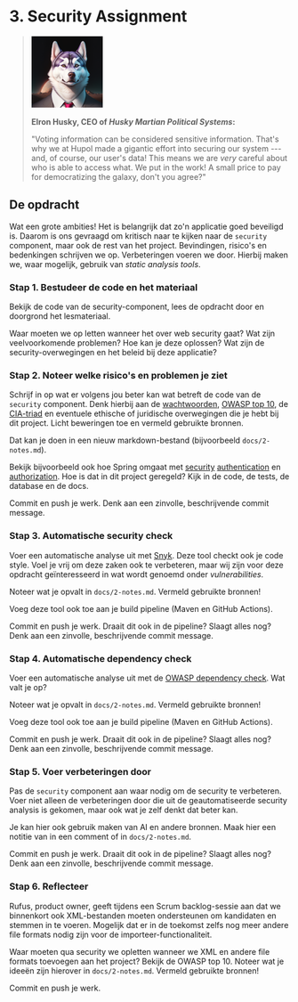 # 3. Security Assignment

> ![Elron Husky, a husky dog in a suit](img/elron-husky.png)
>
> __Elron Husky, CEO of *Husky Martian Political Systems*:__
>
> "Voting information can be considered sensitive information.
> That's why we at Hupol made a gigantic effort 
> into securing our system --- and, of course, our user's data!
> This means we are *very* careful about who is able to access what.
> We put in the work!
> A small price to pay for democratizing the galaxy, don't you agree?"

## De opdracht
Wat een grote ambities! Het is belangrijk dat zo'n applicatie 
goed beveiligd is. Daarom is ons gevraagd om kritisch naar
te kijken naar de `security` component, maar ook de rest van het project.
Bevindingen, risico's en bedenkingen schrijven we op. Verbeteringen voeren we door.
Hierbij maken we, waar mogelijk, gebruik van *static analysis tools*.


### Stap 1. Bestudeer de code en het materiaal

Bekijk de code van de security-component,
lees de opdracht door en doorgrond het lesmateriaal.

Waar moeten we op letten wanneer het over web security gaat?
Wat zijn veelvoorkomende problemen? Hoe kan je deze oplossen?
Wat zijn de security-overwegingen en het beleid bij deze applicatie?

### Stap 2. Noteer welke risico's en problemen je ziet

Schrijf in op wat er volgens jou beter kan
wat betreft de code van de `security` component. Denk hierbij aan de
[wachtwoorden](https://cheatsheetseries.owasp.org/cheatsheets/Password_Storage_Cheat_Sheet.html),
[OWASP top 10](https://owasp.org/www-project-top-ten/), 
de [CIA-triad](https://www.fortinet.com/resources/cyberglossary/cia-triad) 
en eventuele ethische of juridische overwegingen die je hebt
bij dit project. 
Licht beweringen toe en vermeld gebruikte bronnen.

Dat kan je doen in een nieuw markdown-bestand
(bijvoorbeeld `docs/2-notes.md`).

Bekijk bijvoorbeeld ook hoe Spring omgaat met
[security](https://spring.io/guides/topicals/spring-security-architecture/)
[authentication](https://www.baeldung.com/spring-security-basic-authentication) 
en [authorization](https://www.baeldung.com/role-and-privilege-for-spring-security-registration).
Hoe is dat in dit project geregeld? Kijk in de code, de tests, de database en de docs.

Commit en push je werk.
Denk aan een zinvolle, beschrijvende commit message.

### Stap 3. Automatische security check

Voer een automatische analyse uit met 
[Snyk](https://snyk.io/).
Deze tool checkt ook je code style.
Voel je vrij om deze zaken ook te verbeteren,
maar wij zijn voor deze opdracht geïnteresseerd in wat wordt
genoemd onder *vulnerabilities*. 

Noteer wat je opvalt in `docs/2-notes.md`. 
Vermeld gebruikte bronnen!

Voeg deze tool ook toe aan je
build pipeline (Maven en GitHub Actions).

Commit en push je werk. Draait dit ook in de pipeline? Slaagt alles nog?
Denk aan een zinvolle, beschrijvende commit message.


### Stap 4. Automatische dependency check

Voer een automatische analyse uit met de 
[OWASP dependency check](https://owasp.org/www-project-dependency-check/). 
Wat valt je op?

Noteer wat je opvalt in `docs/2-notes.md`. Vermeld gebruikte bronnen!

Voeg deze tool ook toe aan je 
build pipeline (Maven en GitHub Actions).

Commit en push je werk. Draait dit ook in de pipeline? Slaagt alles nog?
Denk aan een zinvolle, beschrijvende commit message.

### Stap 5. Voer verbeteringen door
Pas de `security` component aan waar nodig om de security te verbeteren.
Voer niet alleen de verbeteringen door die uit de geautomatiseerde 
security analysis is gekomen, maar ook wat je zelf denkt dat beter kan.

Je kan hier ook gebruik maken van AI en andere bronnen.
Maak hier een notitie van in een comment of in `docs/2-notes.md`.

Commit en push je werk. Draait dit ook in de pipeline? Slaagt alles nog?
Denk aan een zinvolle, beschrijvende commit message.

### Stap 6. Reflecteer

Rufus, product owner, geeft tijdens een Scrum backlog-sessie aan
dat we binnenkort ook XML-bestanden moeten ondersteunen
om kandidaten en stemmen in te voeren. Mogelijk dat er in de toekomst
zelfs nog meer andere file formats nodig zijn voor de importeer-functionaliteit.

Waar moeten qua security we opletten wanneer we XML en andere file formats
toevoegen aan het project? Bekijk de OWASP top 10.
Noteer wat je ideeën zijn hierover in `docs/2-notes.md`.
Vermeld gebruikte bronnen!

Commit en push je werk.
